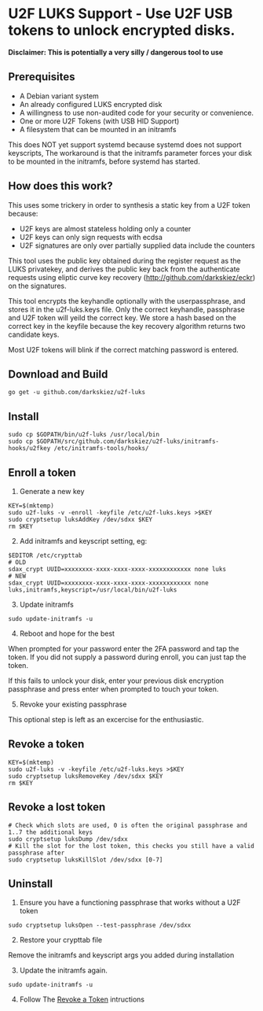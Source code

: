 # U2F LUKS Support - Use U2F USB tokens to unlock encrypted disks.

**Disclaimer: This is potentially a very silly / dangerous tool to use**

## Prerequisites

* A Debian variant system
* An already configured LUKS encrypted disk
* A willingness to use non-audited code for your security or convenience.
* One or more U2F Tokens (with USB HID Support)
* A filesystem that can be mounted in an initramfs

This does NOT yet support systemd because systemd does not support keyscripts,
The workaround is that the initramfs parameter forces your disk to be mounted
in the initramfs, before systemd has started.

## How does this work?

This uses some trickery in order to synthesis a static key from a U2F token
because:

* U2F keys are almost stateless holding only a counter
* U2F keys can only sign requests with ecdsa
* U2F signatures are only over partially supplied data include the counters

This tool uses the public key obtained during the register request as the LUKS
privatekey, and derives the public key back from the authenticate requests
using eliptic curve key recovery (http://github.com/darkskiez/eckr) on the
signatures.

This tool encrypts the keyhandle optionally with the userpassphrase, and stores
it in the u2f-luks.keys file. Only the correct keyhandle, passphrase and U2F
token will yeild the correct key. We store a hash based on the correct key
in the keyfile because the key recovery algorithm returns two candidate keys.

Most U2F tokens will blink if the correct matching password is entered.

## Download and Build

`go get -u github.com/darkskiez/u2f-luks`

## Install

```shell
sudo cp $GOPATH/bin/u2f-luks /usr/local/bin
sudo cp $GOPATH/src/github.com/darkskiez/u2f-luks/initramfs-hooks/u2fkey /etc/initramfs-tools/hooks/
```

## Enroll a token

1. Generate a new key
```shell
KEY=$(mktemp)
sudo u2f-luks -v -enroll -keyfile /etc/u2f-luks.keys >$KEY
sudo cryptsetup luksAddKey /dev/sdxx $KEY
rm $KEY
```

2. Add initramfs and keyscript setting, eg:
```shell
$EDITOR /etc/crypttab
# OLD
sdax_crypt UUID=xxxxxxxx-xxxx-xxxx-xxxx-xxxxxxxxxxxx none luks
# NEW
sdax_crypt UUID=xxxxxxxx-xxxx-xxxx-xxxx-xxxxxxxxxxxx none luks,initramfs,keyscript=/usr/local/bin/u2f-luks
```

3. Update initramfs
```shell
sudo update-initramfs -u
```

4. Reboot and hope for the best

When prompted for your password enter the 2FA password and tap the token. If you did not
supply a password during enroll, you can just tap the token.

If this fails to unlock your disk, enter your previous disk encryption passphrase and 
press enter when prompted to touch your token.

5. Revoke your existing passphrase

This optional step is left as an excercise for the enthusiastic.


## Revoke a token

```shell
KEY=$(mktemp)
sudo u2f-luks -v -keyfile /etc/u2f-luks.keys >$KEY
sudo cryptsetup luksRemoveKey /dev/sdxx $KEY
rm $KEY
```

## Revoke a lost token

```shell
# Check which slots are used, 0 is often the original passphrase and 1..7 the additional keys
sudo cryptsetup luksDump /dev/sdxx
# Kill the slot for the lost token, this checks you still have a valid passphrase after
sudo cryptsetup luksKillSlot /dev/sdxx [0-7]
```

## Uninstall

1. Ensure you have a functioning passphrase that works without a U2F token
```shell
sudo cryptsetup luksOpen --test-passphrase /dev/sdxx
```

2. Restore your crypttab file

Remove the initramfs and keyscript args you added during installation

3. Update the initramfs again.
```shell
sudo update-initramfs -u
```

4. Follow The [Revoke a Token](#revoke-a-token) intructions
